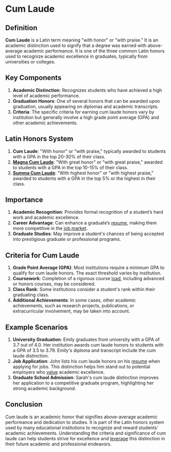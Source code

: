 # Cum Laude

## Definition
**Cum Laude** is a Latin term meaning "with honor" or "with praise." It is an academic distinction used to signify that a degree was earned with above-average academic performance. It is one of the three common Latin honors used to recognize academic excellence in graduates, typically from universities or colleges.

## Key Components
1. **Academic Distinction**: Recognizes students who have achieved a high level of academic performance.
2. **Graduation Honors**: One of several honors that can be awarded upon graduation, usually appearing on diplomas and academic transcripts.
3. **Criteria**: The specific criteria for earning cum laude honors vary by institution but generally involve a high grade point average (GPA) and other academic achievements.

## Latin Honors System
1. **Cum Laude**: "With honor" or "with praise," typically awarded to students with a GPA in the top 20-30% of their class.
2. **[Magna Cum Laude](../m/magna_cum_laude.md)**: "With great honor" or "with great praise," awarded to students with a GPA in the top 10-15% of their class.
3. **[Summa Cum Laude](../s/summa_cum_laude.md)**: "With highest honor" or "with highest praise," awarded to students with a GPA in the top 5% or the highest in their class.

## Importance
1. **Academic Recognition**: Provides formal recognition of a student’s hard work and academic excellence.
2. **Career Advantage**: Can enhance a graduate’s [resume](../r/resume.md), making them more competitive in the [job market](../j/job_market.md).
3. **Graduate Studies**: May improve a student's chances of being accepted into prestigious graduate or professional programs.

## Criteria for Cum Laude
1. **Grade Point Average (GPA)**: Most institutions require a minimum GPA to qualify for cum laude honors. The exact threshold varies by institution.
2. **Coursework**: Completion of a rigorous course [load](../l/load.md), including advanced or honors courses, may be considered.
3. **Class Rank**: Some institutions consider a student's rank within their graduating class.
4. **Additional Achievements**: In some cases, other academic achievements, such as research projects, publications, or extracurricular involvement, may be taken into account.

## Example Scenarios
1. **University Graduation**: Emily graduates from university with a GPA of 3.7 out of 4.0. Her institution awards cum laude honors to students with a GPA of 3.5 to 3.79. Emily's diploma and transcript include the cum laude distinction.
2. **Job Application**: John lists his cum laude honors on his [resume](../r/resume.md) when applying for jobs. This distinction helps him stand out to potential employers who [value](../v/value.md) academic excellence.
3. **Graduate School Admission**: Sarah's cum laude distinction improves her application to a competitive graduate program, highlighting her strong academic background.

## Conclusion
Cum laude is an academic honor that signifies above-average academic performance and dedication to studies. It is part of the Latin honors system used by many educational institutions to recognize and reward students' academic achievements. Understanding the criteria and significance of cum laude can help students strive for excellence and [leverage](../l/leverage.md) this distinction in their future academic and professional endeavors.

